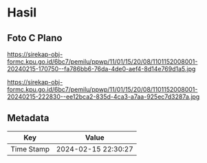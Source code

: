# Hasil

## Foto C Plano

https://sirekap-obj-formc.kpu.go.id/6bc7/pemilu/ppwp/11/01/15/20/08/1101152008001-20240215-170750--fa786bb6-76da-4de0-aef4-8d14e769d1a5.jpg

https://sirekap-obj-formc.kpu.go.id/6bc7/pemilu/ppwp/11/01/15/20/08/1101152008001-20240215-222830--ee12bca2-835d-4ca3-a7aa-925ec7d3287a.jpg


## Metadata

| Key        | Value               |
| ---------- | ------------------- |
| Time Stamp | 2024-02-15 22:30:27 |



